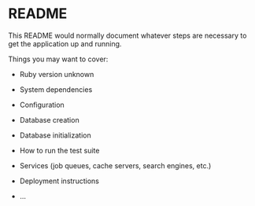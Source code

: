 # README

This README would normally document whatever steps are necessary to get the
application up and running.

Things you may want to cover:

* Ruby version unknown

* System dependencies

* Configuration

* Database creation

* Database initialization

* How to run the test suite

* Services (job queues, cache servers, search engines, etc.)

* Deployment instructions

* ...
